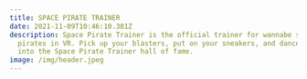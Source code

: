 ```yaml
---
title: SPACE PIRATE TRAINER
date: 2021-11-09T10:46:10.381Z
description: Space Pirate Trainer is the official trainer for wannabe space
  pirates in VR. Pick up your blasters, put on your sneakers, and dance your way
  into the Space Pirate Trainer hall of fame.
image: /img/header.jpeg
---
```

